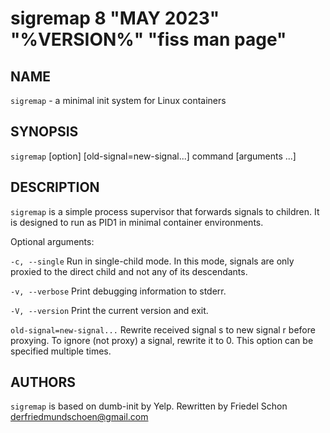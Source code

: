 # sigremap 8 "MAY 2023" "%VERSION%" "fiss man page"

## NAME

`sigremap` - a minimal init system for Linux containers

## SYNOPSIS

`sigremap` \[option] \[old-signal=new-signal...] command \[arguments ...]

## DESCRIPTION

`sigremap` is a simple process supervisor that forwards signals to children. It is designed to run as PID1 in minimal container environments.

Optional arguments:

`-c, --single`
Run in single-child mode. In this mode, signals are only proxied to the direct child and not any of its descendants.

`-v, --verbose`
Print debugging information to stderr.

`-V, --version`
Print the current version and exit.

`old-signal=new-signal...`
Rewrite received signal s to new signal r before proxying. To ignore (not proxy) a signal, rewrite it to 0. This option can be specified multiple times.

## AUTHORS

`sigremap` is based on dumb-init by Yelp.
Rewritten by Friedel Schon <derfriedmundschoen@gmail.com>
